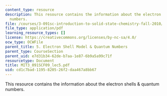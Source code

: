 ```yaml
---
content_type: resource
description: This resource contains the information about the electron shells & quantum
  numbers.
file: /courses/3-091sc-introduction-to-solid-state-chemistry-fall-2010/cd1c7bad1195820526f2daa467a8bb67_MIT3_091SCF09_lec5.pdf
file_type: application/pdf
learning_resource_types: []
license: https://creativecommons.org/licenses/by-nc-sa/4.0/
ocw_type: OCWFile
parent_title: 5. Electron Shell Model & Quantum Numbers
parent_type: CourseSection
parent_uid: e7d31b34-62de-b7aa-1e87-6b9a5a99c71f
resourcetype: Document
title: MIT3_091SCF09_lec5.pdf
uid: cd1c7bad-1195-8205-26f2-daa467a8bb67
---
```

This resource contains the information about the electron shells & quantum numbers.